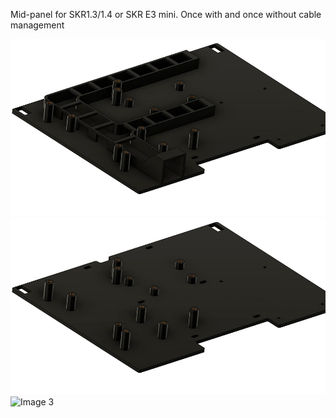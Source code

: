 Mid-panel for SKR1.3/1.4 or SKR E3 mini. Once with and once without cable management

![Image 1](Images/1.jpg)
![Image 2](Images/2.jpg)
![Image 3](Images/3.jpg)
